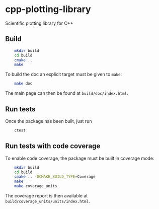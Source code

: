 # cpp-plotting-library
Scientific plotting library for C++

## Build

``` bash
    mkdir build
    cd build
    cmake ..
    make
```

To build the doc an explicit target must be given to `make`:
``` bash
    make doc
```
The main page can then be found at `build/doc/index.html`.

## Run tests

Once the package has been built, just run
``` bash
    ctest
```

## Run tests with code coverage

To enable code coverage, the package must be built in coverage mode:
``` bash
    mkdir build
    cd build
    cmake .. -DCMAKE_BUILD_TYPE=Coverage
    make
    make coverage_units
```
The coverage report is then available at `build/coverage_units/units/index.html`.

